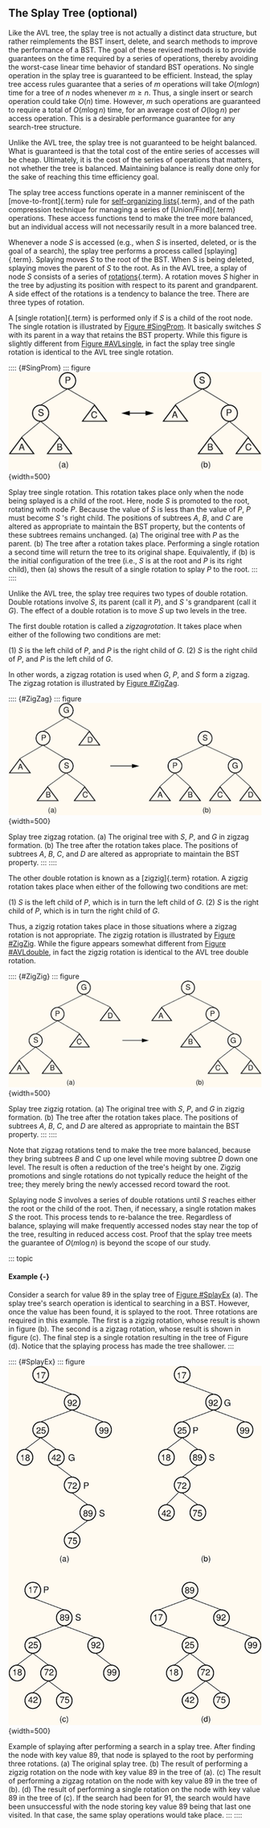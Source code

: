 
## The Splay Tree (optional)

Like the AVL tree, the splay tree is not actually a distinct data
structure, but rather reimplements the BST insert, delete, and search
methods to improve the performance of a BST. The goal of these revised
methods is to provide guarantees on the time required by a series of
operations, thereby avoiding the worst-case linear time behavior of
standard BST operations. No single operation in the splay tree is
guaranteed to be efficient. Instead, the splay tree access rules
guarantee that a series of $m$ operations will take $O(m log n)$ time
for a tree of $n$ nodes whenever $m \geq n$. Thus, a single insert or
search operation could take $O(n)$ time. However, $m$ such operations
are guaranteed to require a total of $O(m \log n)$ time, for an average
cost of $O(\log n)$ per access operation. This is a desirable
performance guarantee for any search-tree structure.

Unlike the AVL tree, the splay tree is not guaranteed to be height
balanced. What is guaranteed is that the total cost of the entire series
of accesses will be cheap. Ultimately, it is the cost of the series of
operations that matters, not whether the tree is balanced. Maintaining
balance is really done only for the sake of reaching this time
efficiency goal.

The splay tree access functions operate in a manner reminiscent of the
[move-to-front]{.term} rule for
[self-organizing lists](#self-organizing-list){.term}, 
and of the path compression technique for managing a series
of [Union/Find]{.term}
operations. These access functions tend to make the tree more balanced,
but an individual access will not necessarily result in a more balanced
tree.

Whenever a node $S$ is accessed (e.g., when $S$ is inserted, deleted, or
is the goal of a search), the splay tree performs a process called
[splaying]{.term}. Splaying moves $S$ to the
root of the BST. When $S$ is being deleted, splaying moves the parent of
$S$ to the root. As in the AVL tree, a splay of node $S$ consists of a
series of [rotations](#rotation){.term}. A
rotation moves $S$ higher in the tree by adjusting its position with
respect to its parent and grandparent. A side effect of the rotations is
a tendency to balance the tree. There are three types of rotation.

A [single rotation]{.term} is performed only if
$S$ is a child of the root node. The single rotation is illustrated by
[Figure #SingProm](#SingProm). It basically
switches $S$ with its parent in a way that retains the BST property.
While this figure is
slightly different from [Figure #AVLsingle](#AVLsingle), 
in fact the splay tree single rotation is identical to the
AVL tree single rotation.

:::: {#SingProm}
::: figure
![Splay tree single rotation](images/SingRot.png){width=500}

Splay tree single rotation. This rotation takes place only when the node
being splayed is a child of the root. Here, node $S$ is promoted to the
root, rotating with node $P$. Because the value of $S$ is less than the
value of $P$, $P$ must become $S$ 's right child. The positions of
subtrees $A$, $B$, and $C$ are altered as appropriate
to maintain the BST property, but the contents of these subtrees remains
unchanged. (a) The original tree with $P$ as the parent. (b) The tree
after a rotation takes place. Performing a single rotation a second time
will return the tree to its original shape. Equivalently, if (b) is the
initial configuration of the tree (i.e., $S$ is at the root and $P$ is
its right child), then (a) shows the result of a single rotation to
splay $P$ to the root.
:::
::::

Unlike the AVL tree, the splay tree requires two types of double
rotation. Double rotations involve $S$, its parent (call it $P$), and
$S$ 's grandparent (call it $G$). The effect of a double rotation is to
move $S$ up two levels in the tree.

The first double rotation is called a $zigzag rotation$. It takes place
when either of the following two conditions are met:

(1) $S$ is the left child of $P$, and $P$ is the right child of $G$.
(2) $S$ is the right child of $P$, and $P$ is the left child of $G$.

In other words, a zigzag rotation is used when $G$, $P$, and $S$ form a
zigzag. The zigzag rotation is illustrated by 
[Figure #ZigZag](#ZigZag).

:::: {#ZigZag}
::: figure
![Splay tree zigzag rotation](images/ZigZag.png){width=500}

Splay tree zigzag rotation. (a) The original tree with $S$, $P$, and $G$
in zigzag formation. (b) The tree after the rotation takes place. The
positions of subtrees $A$, $B$, $C$, and $D$ are altered as appropriate
to maintain the BST property.
:::
::::

The other double rotation is known as a [zigzig]{.term} rotation. A zigzig rotation takes place when either of the
following two conditions are met:

(1) $S$ is the left child of $P$, which is in turn the left child of
    $G$.
(2) $S$ is the right child of $P$, which is in turn the right child of
    $G$.

Thus, a zigzig rotation takes place in those situations where a zigzag
rotation is not appropriate. The zigzig rotation is illustrated by
[Figure #ZigZig](#ZigZig). While the figure appears somewhat
different from [Figure #AVLdouble](#AVLdouble),
in fact the zigzig rotation is identical to the AVL tree double
rotation.

:::: {#ZigZig}
::: figure
![Splay tree zigzig rotation](images/ZigZig.png){width=500}

Splay tree zigzig rotation. (a) The original tree with $S$, $P$, and $G$
in zigzig formation. (b) The tree after the rotation takes place. The
positions of subtrees $A$, $B$, $C$, and $D$ are altered as appropriate
to maintain the BST property.
:::
::::

Note that zigzag rotations tend to make the tree more balanced, because
they bring subtrees $B$ and $C$ up one level while moving subtree $D$
down one level. The result is often a reduction of the tree's height by
one. Zigzig promotions and single rotations do not typically reduce the
height of the tree; they merely bring the newly accessed record toward
the root.

Splaying node $S$ involves a series of double rotations until $S$
reaches either the root or the child of the root. Then, if necessary, a
single rotation makes $S$ the root. This process tends to re-balance the
tree. Regardless of balance, splaying will make frequently accessed
nodes stay near the top of the tree, resulting in reduced access cost.
Proof that the splay tree meets the guarantee of $O(m \log n)$ is beyond
the scope of our study.

::: topic
#### Example {-}

Consider a search for value 89 in the splay tree of 
[Figure #SplayEx](#SplayEx) (a). The splay tree's
search operation is identical to searching in a BST. However, once the
value has been found, it is splayed to the root. Three rotations are
required in this example. The first is a zigzig rotation, whose result
is shown in figure (b).
The second is a zigzag rotation, whose result is shown in figure (c). 
The final step is a single rotation resulting in the tree of Figure (d). 
Notice that the splaying process has made the tree shallower.
:::

:::: {#SplayEx}
::: figure
![Example of search in a splay tree](images/SplayEx.png){width=500}

Example of splaying after performing a search in a splay tree. After
finding the node with key value 89, that node is splayed to the root by
performing three rotations. (a) The original splay tree. (b) The result
of performing a zigzig rotation on the node with key value 89 in the
tree of (a). (c) The result of performing a zigzag rotation on the node
with key value 89 in the tree of (b). (d) The result of performing a
single rotation on the node with key value 89 in the tree of (c). If the
search had been for 91, the search would have been unsuccessful with the
node storing key value 89 being that last one visited. In that case, the
same splay operations would take place.
:::
::::
